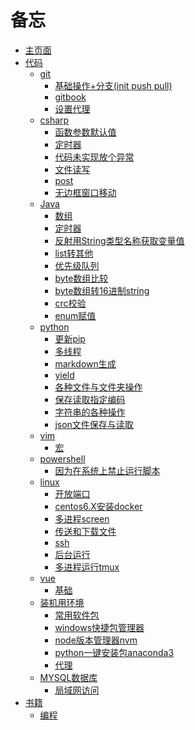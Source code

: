 # 备忘

* [主页面](README.md)
* [代码]()
  * [git]()
    * [基础操作+分支(init push pull)](code/git/basis.md)
    * [gitbook](code/git/gitbook.md)
    * [设置代理](code/git/proxy.md)
  * [csharp]()
    * [函数参数默认值](code/csharp/class_default.md)
    * [定时器](code/csharp/timer.md)
    * [代码未实现放个异常](code/csharp/no_code_error.md)
    * [文件读写](code/csharp/file.md)
    * [post](code/csharp/post.md)
    * [无边框窗口移动](code/csharp/rimless_window_move.md)
  * [Java]()
    * [数组](code/java/list.md)
    * [定时器](code/java/timer.md)
    * [反射用String类型名称获取变量值](code/java/reflection.md)
    * [list转其他](code/java/listtoarraylist.md)
    * [优先级队列](code/java/queue.md)
    * [byte数组比较](code/java/arraybyte.md)
    * [byte数组转16进制string](code/java/bytestostring.md)
    * [crc校验](code/java/crc.md)
    * [enum赋值](code/java/enum.md)
  * [python]()
    * [更新pip](code/python/updatepip.md)
    * [多线程](code/python/thread.md)
    * [markdown生成](code/python/fmkd.md)
    * [yield](code/python/yield.md)
    * [各种文件与文件夹操作](code/python/file.md)
    * [保存读取指定编码](code/python/coding.md)
    * [字符串的各种操作](code/python/str_format.md)
    * [json文件保存与读取](code/python/json.md)
  * [vim]()
    * [宏](code/vim/def.md)
  * [powershell]()
    * [因为在系统上禁止运行脚本](code/powershell/unautoclass.md)
  * [linux]()
    * [开放端口](code/linux/openport.md)
    * [centos6.X安装docker](code/linux/docker.md)
    * [多进程screen](code/linux/screen.md)
    * [传送和下载文件](code/linux/file.md)
    * [ssh](code/linux/ssh.md)
    * [后台运行](code/linux/nohup.md)
    * [多进程运行tmux](code/linux/tmux.md)
  * [vue]()
    * [基础](code/vue/basis.md)
  * [装机用环境]()
    * [常用软件包](code/other/install.md)
    * [windows快捷包管理器](code/other/package.md)
    * [node版本管理器nvm](code/other/nvm.md)
    * [python一键安装包anaconda3](code/other/anaconda3.md)
    * [代理](code/other/ssr.md)
  * [MYSQL数据库]()
    * [局域网访问](code/mysql/connect.md)
* [书籍]()
    * [编程](code/book/code.md)
